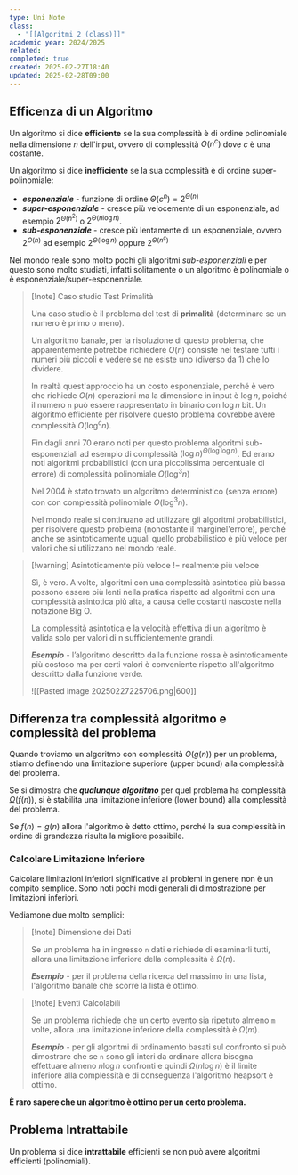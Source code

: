 ```yaml
---
type: Uni Note
class:
  - "[[Algoritmi 2 (class)]]"
academic year: 2024/2025
related: 
completed: true
created: 2025-02-27T18:40
updated: 2025-02-28T09:00
---
```


## Efficenza di un Algoritmo

Un algoritmo si dice **efficiente** se la sua complessità è di ordine polinomiale nella dimensione $n$ dell'input, ovvero di complessità $O(n^{c})$ dove $c$ è una costante.

Un algoritmo si dice **inefficiente** se la sua complessità è di ordine super-polinomiale:
- ***esponenziale*** - funzione di ordine $\Theta(c^{n}) = 2^{\Theta(n)}$
- ***super-esponenziale*** - cresce più velocemente di un esponenziale, ad esempio $2^{\Theta(n^{2})}$ o $2^{\Theta(n \log n)}$.
- ***sub-esponenziale*** - cresce più lentamente di un esponenziale, ovvero $2^{O(n)}$ ad esempio $2^{\Theta(\log n)}$ oppure $2^{\Theta(n^{c})}$

Nel mondo reale sono molto pochi gli algoritmi *sub-esponenziali* e per questo sono molto studiati, infatti solitamente o un algoritmo è polinomiale o è esponenziale/super-esponenziale.

>[!note] Caso studio Test Primalità
>
>Una caso studio è il problema del test di **primalità** (determinare se un numero è primo o meno).
>
 >Un algoritmo banale, per la risoluzione di questo problema, che apparentemente potrebbe richiedere $O(n)$ consiste nel testare tutti i numeri più piccoli e vedere se ne esiste uno (diverso da 1) che lo dividere.
 >
 >In realtà quest'approccio ha un costo esponenziale, perché è vero che richiede $O(n)$ operazioni ma la dimensione in input è $\log n$, poiché il numero `n` può essere rappresentato in binario con $\log n$ bit. Un algoritmo efficiente per risolvere questo problema dovrebbe avere complessità $O(\log^{c} n)$.
 >
 >Fin dagli anni 70 erano noti per questo problema algoritmi sub-esponenziali ad esempio di complessità $(\log n)^{\Theta (\log \log n)}$. Ed erano noti algoritmi probabilistici (con una piccolissima percentuale di errore) di complessità polinomiale $O(\log^{3} n)$
 >
 >Nel 2004 è stato trovato un algoritmo deterministico (senza errore) con con complessità polinomiale $O(\log^{3} n)$.
 >
>Nel mondo reale si continuano ad utilizzare gli algoritmi probabilistici, per risolvere questo problema (nonostante il marginel'errore), perché anche se asintoticamente uguali quello probabilistico è più veloce per valori che si utilizzano nel mondo reale.
>

>[!warning] Asintoticamente più veloce != realmente più veloce
>
>Sì, è vero. A volte, algoritmi con una complessità asintotica più bassa possono essere più lenti nella pratica rispetto ad algoritmi con una complessità asintotica più alta, a causa delle costanti nascoste nella notazione Big O.
>
>La complessità asintotica e la velocità effettiva di un algoritmo è valida solo per valori di n sufficientemente grandi.
>
>***Esempio*** - l’algoritmo descritto dalla funzione rossa è asintoticamente più costoso ma per certi valori è conveniente rispetto all'algoritmo descritto dalla funzione verde.
>
>![[Pasted image 20250227225706.png|600]]

## Differenza tra complessità algoritmo e complessità del problema

Quando troviamo un algoritmo con complessità $O(g(n))$ per un problema, stiamo definendo una limitazione superiore (upper bound) alla complessità del problema.

Se si dimostra che **_qualunque algoritmo_** per quel problema ha complessità $\Omega( f(n))$, si è stabilita una limitazione inferiore (lower bound) alla complessità del problema.

Se $f(n) = g(n)$ allora l'algoritmo è detto ottimo, perché la sua complessità in ordine di grandezza risulta la migliore possibile.

### Calcolare Limitazione Inferiore

Calcolare limitazioni inferiori significative ai problemi in genere non è un compito semplice. Sono noti pochi modi generali di dimostrazione per limitazioni inferiori.

Vediamone due molto semplici:

>[!note] Dimensione dei Dati
>
>Se un problema ha in ingresso `n` dati e richiede di esaminarli tutti, allora una limitazione inferiore della complessità è $\Omega(n)$.
>
>***Esempio*** -  per il problema della ricerca del massimo in una lista, l'algoritmo banale che scorre la lista è ottimo.

>[!note] Eventi Calcolabili
>
>Se un problema richiede che un certo evento sia ripetuto almeno `m` volte, allora una limitazione inferiore della complessità è $\Omega(m)$.
>
>***Esempio*** -  per gli algoritmi di ordinamento basati sul confronto si può dimostrare che se `n` sono gli interi da ordinare allora bisogna effettuare almeno $n \log n$ confronti e quindi $\Omega(n \log n)$ è il limite inferiore alla complessità e di conseguenza l'algoritmo heapsort è ottimo.

**È  raro sapere che un algoritmo è ottimo per un certo problema.**

## Problema Intrattabile

Un problema si dice **intrattabile** efficienti se non può avere algoritmi efficienti (polinomiali).